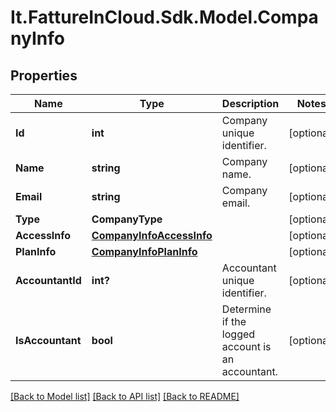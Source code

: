 # It.FattureInCloud.Sdk.Model.CompanyInfo

## Properties

Name | Type | Description | Notes
------------ | ------------- | ------------- | -------------
**Id** | **int** | Company unique identifier. | [optional] 
**Name** | **string** | Company name. | [optional] 
**Email** | **string** | Company email. | [optional] 
**Type** | **CompanyType** |  | [optional] 
**AccessInfo** | [**CompanyInfoAccessInfo**](CompanyInfoAccessInfo.md) |  | [optional] 
**PlanInfo** | [**CompanyInfoPlanInfo**](CompanyInfoPlanInfo.md) |  | [optional] 
**AccountantId** | **int?** | Accountant unique identifier. | [optional] 
**IsAccountant** | **bool** | Determine if the logged account is an accountant. | [optional] 

[[Back to Model list]](../README.md#documentation-for-models) [[Back to API list]](../README.md#documentation-for-api-endpoints) [[Back to README]](../README.md)

